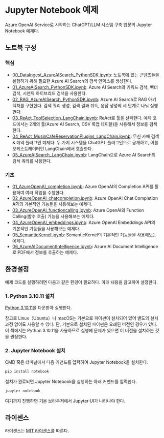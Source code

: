 # Jupyter Notebook 예제

Azure OpenAI Service로 시작하는 ChatGPT/LLM 시스템 구축 입문의 Jupyter Notebook 예제다.

## 노트북 구성
### 핵심
- [00_DataIngest_AzureAISearch_PythonSDK.ipynb](./00_DataIngest_AzureAISearch_PythonSDK.ipynb): 노트북에 있는 콘텐츠들을 실행하기 위해 필요한 Azure AI Search의 검색 인덱스를 생성한다. 
- [01_AzureAISearch_PythonSDK.ipynb](./01_AzureAISearch_PythonSDK.ipynb): Azure AI Search의 키워드 검색, 벡터 검색, 시맨틱 하이브리드 검색을 사용한다.
- [02_RAG_AzureAISearch_PythonSDK.ipynb](./02_RAG_AzureAISearch_PythonSDK.ipynb): Azure AI Search로 RAG 아키텍처를 구현한다. 검색 쿼리 생성, 검색 결과 취득, 응답 생성의 세 단계로 나눠 실행한다.
- [03_ReAct_ToolSelection_LangChain.ipynb](./03_ReAct_ToolSelection_LangChain.ipynb): ReAct로 툴을 선택한다. 예제 코드에서는 2개의 툴(Azure AI Search, CSV 룩업 테이블)을 사용해서 정보를 검색한다.
- [04_ReAct_MusinCafeReservationPlugins_LangChain.ipynb](./04_ReAct_MusinCafeReservationPlugins_LangChain.ipynb): 무신 카페 검색 & 예약 플러그인 예제다. 두 가지 시스템을 ChatGPT 플러그인으로 공개하고, 이를 오케스트레이터인 LangChain에서 호출한다.
- [05_AzureAISearch_LangChain.ipynb](./05_AzureAISearch_LangChain.ipynb): LangChain으로 Azure AI Search의 검색 쿼리를 사용한다.

### 기초
- [01_AzureOpenAI_completion.ipynb](./basic/01_AzureOpenAI_completion.ipynb): Azure OpenAI의 Completion API를 활용하여 여러 작업을 수행한다.
- [02_AzureOpenAI_chatcompletion.ipynb](./basic/02_AzureOpenAI_chatcompletion.ipynb): Azure OpenAI Chat Completion API의 기본적인 기능들을 사용해보는 예제다.
- [03_AzureOpenAI_functioncalling.ipynb](./basic/03_AzureOpenAI_functioncalling.ipynb): Azure OpenAI의 Function Calling(함수 호출) 기능을 사용해보는 예제다.
- [04_AzureOpenAI_embeddings.ipynb](./basic/04_AzureOpenAI_embeddings.ipynb): Azure OpenAI Embeddings API의 기본적인 기능들을 사용해보는 예제다.
- [05_SemanticKernel.ipynb](./basic/05_SemanticKernel.ipynb): SemanticKernel의 기본적인 기능들을 사용해보는 예제다.
- [06_AzureAIDocumentIntelligence.ipynb](./basic/06_AzureAIDocumentIntelligence.ipynb): Azure AI Document Intelligence로 PDF에서 정보를 추출하는 예제다.

## 환경설정

예제 코드를 실행하려면 다음과 같은 환경이 필요하다. 아래 내용을 참고하여 설정한다.

### 1. Python 3.10.11 설치

[Python 3.10.11](https://www.python.org/ftp/python/3.10.11/python-3.10.11.exe)을 다운받아 실행한다.

참고로 Linux（Ubuntu）나 macOS는 기본으로 파이썬이 설치되어 있어 별도의 설치 과정 없이도 사용할 수 있다. 단, 기본으로 설치된 파이썬은 오래된 버전인 경우가 있다. 이 책에서는 Python 3.10.11을 사용하므로 실행에 문제가 있으면 이 버전을 설치하는 것을 권장한다.

### 2. Jupyter Notebook 설치

CMD 혹은 터미널에서 다음 커맨드를 입력하여 Jupyter Notebook을 설치한다.

```bash
pip install notebook
```

설치가 완료되면 Jupyter Notebook을 실행하는 아래 커맨드를 입력한다.

```bash
jupyter notebook
```

여기까지 진행하면 기본 브라우저에서 Jupyter UI가 나타나야 한다.

## 라이센스
라이센스는 [MIT 라이센스](../LICENSE.md)를 따른다.